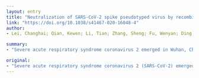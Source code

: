 ```yaml
---
layout: entry
title: "Neutralization of SARS-CoV-2 spike pseudotyped virus by recombinant ACE2-Ig"
link: "https://doi.org/10.1038/s41467-020-16048-4"
author:
- Lei, Changhai; Qian, Kewen; Li, Tian; Zhang, Sheng; Fu, Wenyan; Ding, Min; Hu, Shi

summary:
- "Severe acute respiratory syndrome coronavirus 2 emerged in Wuhan, China, at the end of 2019. There are currently no specific antiviral treatments or vaccines available. SARS-CoV-2 has been shown to use the same cell entry receptor. The fusion proteins neutralize virus pseudotypes in vitro. They have potential applications in the diagnosis, prophylaxis, and treatment of SARS."

original:
- "Severe acute respiratory syndrome coronavirus 2 (SARS-CoV-2) emerged in Wuhan, China, at the end of 2019, and there are currently no specific antiviral treatments or vaccines available. SARS-CoV-2 has been shown to use the same cell entry receptor as SARS-CoV,??angiotensin-converting enzyme 2 (ACE2). In this report, we generate a recombinant protein by connecting the extracellular domain of human ACE2 to the Fc region of the human immunoglobulin IgG1. A fusion protein containing an ACE2 mutant with low catalytic activity is also used in this study. The fusion proteins are then characterized. Both fusion proteins have a high binding affinity for the receptor-binding domains of SARS-CoV and SARS-CoV-2 and exhibit desirable pharmacological properties in mice. Moreover, the fusion proteins neutralize virus pseudotyped with SARS-CoV or SARS-CoV-2 spike proteins in vitro. As these fusion proteins exhibit cross-reactivity against coronaviruses, they have potential applications in the diagnosis, prophylaxis, and treatment of SARS-CoV-2."
---
```


